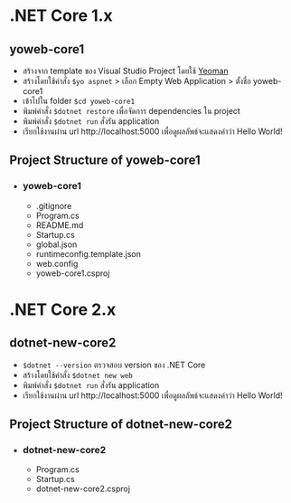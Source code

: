 # .NET Core 1.x
## yoweb-core1
+ สร้างจาก template ของ Visual Studio Project โดยใช้ [Yeoman](https://docs.asp.net/en/latest/client-side/yeoman.html)
+ สร้างโดยใช้คำสั่ง `$yo aspnet` > เลือก Empty Web Application > ตั้งชื่อ yoweb-core1
+ เข้าไปใน folder `$cd yoweb-core1`
+ พิมพ์คำสั่ง `$dotnet restore` เพื่อจัดการ dependencies ใน project
+ พิมพ์คำสั่ง `$dotnet run` สั่งรัน application
+ เรียกใช้งานผ่าน url http://localhost:5000 เพื่อดูผลลัพธ์จะแสดงคำว่า Hello World!

## Project Structure of yoweb-core1
  - ### yoweb-core1
    - .gitignore
    - Program.cs
    - README.md
    - Startup.cs
    - global.json
    - runtimeconfig.template.json
    - web.config
    - yoweb-core1.csproj



# .NET Core 2.x
## dotnet-new-core2
+ `$dotnet --version` ตรวจสอบ version ของ .NET Core
+ สร้างโดยใช้คำสั่ง `$dotnet new web`
+ พิมพ์คำสั่ง `$dotnet run` สั่งรัน application 
+ เรียกใช้งานผ่าน url http://localhost:5000 เพื่อดูผลลัพธ์จะแสดงคำว่า Hello World!

## Project Structure of dotnet-new-core2
  - ### dotnet-new-core2
    - Program.cs
    - Startup.cs
    - dotnet-new-core2.csproj
